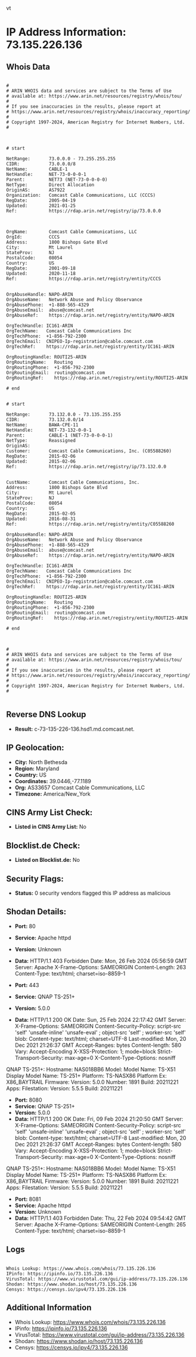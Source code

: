 vt
# IP Address Information: 73.135.226.136

## Whois Data
```

#
# ARIN WHOIS data and services are subject to the Terms of Use
# available at: https://www.arin.net/resources/registry/whois/tou/
#
# If you see inaccuracies in the results, please report at
# https://www.arin.net/resources/registry/whois/inaccuracy_reporting/
#
# Copyright 1997-2024, American Registry for Internet Numbers, Ltd.
#



# start

NetRange:       73.0.0.0 - 73.255.255.255
CIDR:           73.0.0.0/8
NetName:        CABLE-1
NetHandle:      NET-73-0-0-0-1
Parent:         NET73 (NET-73-0-0-0-0)
NetType:        Direct Allocation
OriginAS:       AS7922
Organization:   Comcast Cable Communications, LLC (CCCS)
RegDate:        2005-04-19
Updated:        2021-01-25
Ref:            https://rdap.arin.net/registry/ip/73.0.0.0



OrgName:        Comcast Cable Communications, LLC
OrgId:          CCCS
Address:        1800 Bishops Gate Blvd
City:           Mt Laurel
StateProv:      NJ
PostalCode:     08054
Country:        US
RegDate:        2001-09-18
Updated:        2020-11-18
Ref:            https://rdap.arin.net/registry/entity/CCCS


OrgAbuseHandle: NAPO-ARIN
OrgAbuseName:   Network Abuse and Policy Observance
OrgAbusePhone:  +1-888-565-4329 
OrgAbuseEmail:  abuse@comcast.net
OrgAbuseRef:    https://rdap.arin.net/registry/entity/NAPO-ARIN

OrgTechHandle: IC161-ARIN
OrgTechName:   Comcast Cable Communications Inc
OrgTechPhone:  +1-856-792-2300 
OrgTechEmail:  CNIPEO-Ip-registration@cable.comcast.com
OrgTechRef:    https://rdap.arin.net/registry/entity/IC161-ARIN

OrgRoutingHandle: ROUTI25-ARIN
OrgRoutingName:   Routing
OrgRoutingPhone:  +1-856-792-2300 
OrgRoutingEmail:  routing@comcast.com
OrgRoutingRef:    https://rdap.arin.net/registry/entity/ROUTI25-ARIN

# end


# start

NetRange:       73.132.0.0 - 73.135.255.255
CIDR:           73.132.0.0/14
NetName:        BAWA-CPE-11
NetHandle:      NET-73-132-0-0-1
Parent:         CABLE-1 (NET-73-0-0-0-1)
NetType:        Reassigned
OriginAS:       
Customer:       Comcast Cable Communications, Inc. (C05588260)
RegDate:        2015-02-06
Updated:        2015-02-06
Ref:            https://rdap.arin.net/registry/ip/73.132.0.0


CustName:       Comcast Cable Communications, Inc.
Address:        1800 Bishops Gate Blvd
City:           Mt Laurel
StateProv:      NJ
PostalCode:     08054
Country:        US
RegDate:        2015-02-05
Updated:        2016-08-31
Ref:            https://rdap.arin.net/registry/entity/C05588260

OrgAbuseHandle: NAPO-ARIN
OrgAbuseName:   Network Abuse and Policy Observance
OrgAbusePhone:  +1-888-565-4329 
OrgAbuseEmail:  abuse@comcast.net
OrgAbuseRef:    https://rdap.arin.net/registry/entity/NAPO-ARIN

OrgTechHandle: IC161-ARIN
OrgTechName:   Comcast Cable Communications Inc
OrgTechPhone:  +1-856-792-2300 
OrgTechEmail:  CNIPEO-Ip-registration@cable.comcast.com
OrgTechRef:    https://rdap.arin.net/registry/entity/IC161-ARIN

OrgRoutingHandle: ROUTI25-ARIN
OrgRoutingName:   Routing
OrgRoutingPhone:  +1-856-792-2300 
OrgRoutingEmail:  routing@comcast.com
OrgRoutingRef:    https://rdap.arin.net/registry/entity/ROUTI25-ARIN

# end



#
# ARIN WHOIS data and services are subject to the Terms of Use
# available at: https://www.arin.net/resources/registry/whois/tou/
#
# If you see inaccuracies in the results, please report at
# https://www.arin.net/resources/registry/whois/inaccuracy_reporting/
#
# Copyright 1997-2024, American Registry for Internet Numbers, Ltd.
#


```
## Reverse DNS Lookup
- **Result:** c-73-135-226-136.hsd1.md.comcast.net.

## IP Geolocation:
- **City:** North Bethesda
- **Region:** Maryland
- **Country:** US
- **Coordinates:** 39.0446,-77.1189
- **Org:** AS33657 Comcast Cable Communications, LLC
- **Timezone:** America/New_York

## CINS Army List Check:
- **Listed in CINS Army List:** 
No

## Blocklist.de Check:
- **Listed on Blocklist.de:** 
No

## Security Flags:
- **Status:** 0 security vendors flagged this IP address as malicious

## Shodan Details:
- **Port:** 80
- **Service:** Apache httpd
- **Version:** Unknown
- **Data:** HTTP/1.1 403 Forbidden
Date: Mon, 26 Feb 2024 05:56:59 GMT
Server: Apache
X-Frame-Options: SAMEORIGIN
Content-Length: 263
Content-Type: text/html; charset=iso-8859-1



- **Port:** 443
- **Service:** QNAP TS-251+
- **Version:** 5.0.0
- **Data:** HTTP/1.1 200 OK
Date: Sun, 25 Feb 2024 22:17:42 GMT
Server:  
X-Frame-Options: SAMEORIGIN
Content-Security-Policy: script-src 'self' 'unsafe-inline' 'unsafe-eval' ; object-src 'self' ; worker-src 'self' blob:
Content-type: text/html; charset=UTF-8
Last-modified: Mon, 20 Dec 2021 21:26:37 GMT
Accept-Ranges: bytes
Content-length: 580
Vary: Accept-Encoding
X-XSS-Protection: 1; mode=block
Strict-Transport-Security: max-age=0
X-Content-Type-Options: nosniff


QNAP TS-251+:
  Hostname: NAS018BB6
  Model:
    Model Name: TS-X51
    Display Model Name: TS-251+
    Platform: TS-NASX86
    Platform Ex: X86_BAYTRAIL
  Firmware:
    Version: 5.0.0
    Number: 1891
    Build: 20211221
  Apps:
    Filestation:
      Version: 5.5.5
      Build: 20211221


- **Port:** 8080
- **Service:** QNAP TS-251+
- **Version:** 5.0.0
- **Data:** HTTP/1.1 200 OK
Date: Fri, 09 Feb 2024 21:20:50 GMT
Server:  
X-Frame-Options: SAMEORIGIN
Content-Security-Policy: script-src 'self' 'unsafe-inline' 'unsafe-eval' ; object-src 'self' ; worker-src 'self' blob:
Content-type: text/html; charset=UTF-8
Last-modified: Mon, 20 Dec 2021 21:26:37 GMT
Accept-Ranges: bytes
Content-length: 580
Vary: Accept-Encoding
X-XSS-Protection: 1; mode=block
Strict-Transport-Security: max-age=0
X-Content-Type-Options: nosniff


QNAP TS-251+:
  Hostname: NAS018BB6
  Model:
    Model Name: TS-X51
    Display Model Name: TS-251+
    Platform: TS-NASX86
    Platform Ex: X86_BAYTRAIL
  Firmware:
    Version: 5.0.0
    Number: 1891
    Build: 20211221
  Apps:
    Filestation:
      Version: 5.5.5
      Build: 20211221


- **Port:** 8081
- **Service:** Apache httpd
- **Version:** Unknown
- **Data:** HTTP/1.1 403 Forbidden
Date: Thu, 22 Feb 2024 09:54:42 GMT
Server: Apache
X-Frame-Options: SAMEORIGIN
Content-Length: 265
Content-Type: text/html; charset=iso-8859-1



## Logs
```

Whois Lookup: https://www.whois.com/whois/73.135.226.136
IPinfo: https://ipinfo.io/73.135.226.136
VirusTotal: https://www.virustotal.com/gui/ip-address/73.135.226.136
Shodan: https://www.shodan.io/host/73.135.226.136
Censys: https://censys.io/ipv4/73.135.226.136

```
## Additional Information
- Whois Lookup: https://www.whois.com/whois/73.135.226.136
- IPinfo: https://ipinfo.io/73.135.226.136
- VirusTotal: https://www.virustotal.com/gui/ip-address/73.135.226.136
- Shodan: https://www.shodan.io/host/73.135.226.136
- Censys: https://censys.io/ipv4/73.135.226.136

